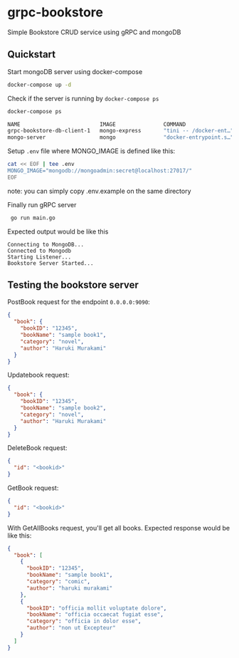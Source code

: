 # grpc-bookstore
Simple Bookstore CRUD service using gRPC and mongoDB

## Quickstart

Start mongoDB server using docker-compose

```bash
docker-compose up -d
```

Check if the server is running by `docker-compose ps`

```bash
docker-compose ps

NAME                         IMAGE               COMMAND                  SERVICE             CREATED             STATUS              PORTS
grpc-bookstore-db-client-1   mongo-express       "tini -- /docker-ent…"   db-client           5 minutes ago       Up 11 seconds       0.0.0.0:8081->8081/tcp
mongo-server                 mongo               "docker-entrypoint.s…"   db                  5 minutes ago       Up 12 seconds       0.0.0.0:27017->27017/tcp
```

Setup `.env` file where MONGO_IMAGE is defined like this:

```bash
cat << EOF | tee .env
MONGO_IMAGE="mongodb://mongoadmin:secret@localhost:27017/"
EOF
```
note: you can simply copy .env.example on the same directory

Finally run gRPC server

```bash
 go run main.go 
```

Expected output would be like this

```
Connecting to MongoDB...
Connected to Mongodb
Starting Listener...
Bookstore Server Started...
```

## Testing the bookstore server

PostBook request for the endpoint `0.0.0.0:9090`:

```json
{
  "book": {
    "bookID": "12345",
    "bookName": "sample book1",
    "category": "novel",
    "author": "Haruki Murakami"
  }
}
```

Updatebook request:

```json
{
  "book": {
    "bookID": "12345",
    "bookName": "sample book2",
    "category": "novel",
    "author": "Haruki Murakami"
  }
}
```

DeleteBook request:

```json
{
  "id": "<bookid>"
}
```

GetBook request:

```json
{
  "id": "<bookid>"
}
```

With GetAllBooks request, you'll get all books. Expected response would be like this:

```json
{
  "book": [
    {
      "bookID": "12345",
      "bookName": "sample book1",
      "category": "comic",
      "author": "haruki murakami"
    },
    {
      "bookID": "officia mollit voluptate dolore",
      "bookName": "officia occaecat fugiat esse",
      "category": "officia in dolor esse",
      "author": "non ut Excepteur"
    }
  ]
}
```
